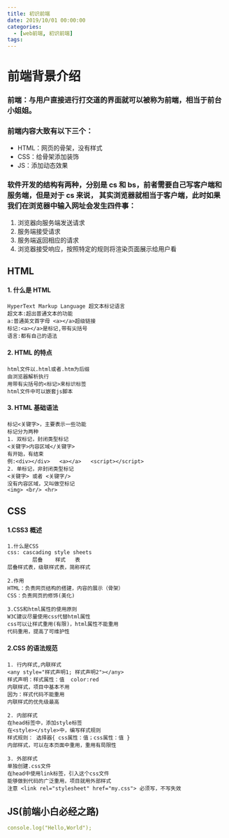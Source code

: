 ```yaml
---
title: 初识前端
date: 2019/10/01 00:00:00
categories:
  - [web前端, 初识前端]
tags:
---
```


# 前端背景介绍

### 前端：与用户直接进行打交道的界面就可以被称为前端，相当于前台小姐姐。

### 前端内容大致有以下三个：

- HTML：网页的骨架，没有样式
- CSS：给骨架添加装饰
- JS：添加动态效果

### 软件开发的结构有两种，分别是 cs 和 bs，前者需要自己写客户端和服务端，但是对于 cs 来说， 其实浏览器就相当于客户端，此时如果我们在浏览器中输入网址会发生四件事：

1. 浏览器向服务端发送请求
2. 服务端接受请求
3. 服务端返回相应的请求
4. 浏览器接受响应，按照特定的规则将渲染页面展示给用户看

## HTML

#### 1. 什么是 HTML

    HyperText Markup Language 超文本标记语言
    超文本:超出普通文本的功能
    a:普通英文首字母 <a></a>超级链接
    标记:<a></a>是标记,带有尖括号
    语言:都有自己的语法

#### 2. HTML 的特点

    html文件以.html或者.htm为后缀
    由浏览器解析执行
    用带有尖括号的<标记>来标识标签
    html文件中可以嵌套js脚本

#### 3. HTML 基础语法

    标记<关键字>，主要表示一些功能
    标记分为两种
    1. 双标记，封闭类型标记
    <关键字>内容区域</关键字>
    有开始，有结束
    例:<div></div>   <a></a>   <script></script>
    2. 单标记，非封闭类型标记
    <关键字> 或者 <关键字/>
    没有内容区域，又叫做空标记
    <img> <br/> <hr>

## CSS

#### 1.CSS3 概述

    1.什么是CSS
    css: cascading style sheets
            层叠    样式   表
    层叠样式表，级联样式表，简称样式

    2.作用
    HTML：负责网页结构的搭建，内容的展示（骨架）
    CSS：负责网页的修饰(美化)

    3.CSS和html属性的使用原则
    W3C建议尽量使用css代替html属性
    css可以让样式重用(有限)，html属性不能重用
    代码重用，提高了可维护性

#### 2.CSS 的语法规范

    1. 行内样式,内联样式
    <any style="样式声明1; 样式声明2"></any>
    样式声明：样式属性：值  color:red
    内联样式，项目中基本不用
    因为：样式代码不能重用
    内联样式的优先级最高

    2. 内部样式
    在head标签中，添加style标签
    在<style></style>中，编写样式规则
    样式规则： 选择器{ css属性：值；css属性：值 }
    内部样式，可以在本页面中重用，重用有局限性

    3. 外部样式
    单独创建.css文件
    在head中使用link标签，引入这个css文件
    能够做到代码的广泛重用，项目就用外部样式
    注意 <link rel="stylesheet" href="my.css"> 必须写，不写失效

## JS(前端小白必经之路)

```yml
console.log("Hello,World");
```
